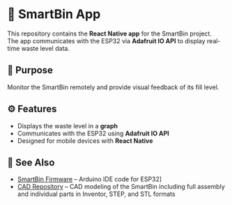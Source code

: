 # 📱 SmartBin App

This repository contains the **React Native app** for the SmartBin project.  
The app communicates with the ESP32 via **Adafruit IO API** to display real-time waste level data.

## 🎯 Purpose
Monitor the SmartBin remotely and provide visual feedback of its fill level.

## ⚙️ Features
- Displays the waste level in a **graph**  
- Communicates with the ESP32 using **Adafruit IO API**  
- Designed for mobile devices with **React Native**  

## 🔗 See Also
- [SmartBin Firmware](https://github.com/AlanLRodrigues/SmartBin-Firmware) – Arduino IDE code for ESP32]
- [CAD Repository](https://github.com/AlanLRodrigues/SmartBin-Cad) – CAD modeling of the SmartBin including full assembly and individual parts in Inventor, STEP, and STL formats
